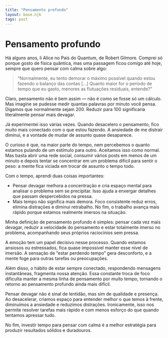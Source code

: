 ```yaml
---
title: "Pensamento profundo"
layout: base.njk
tags: post
---
```


# Pensamento profundo

Há alguns anos, li Alice no País do Quantum, de Robert Gilmore. Comprei só porque gosto de física quântica, mas uma passagem ficou comigo até hoje, sempre que quero pensar com calma sobre algo:

> “Normalmente, eu tento demorar o máximo possível quando estou fazendo o balanço das contas [...] Quanto maior for o período de tempo que eu gasto, menores as flutuações residuais, entende?”

Claro, pensamento não é bem assim — não é como se fosse só um cálculo. Mas imagine se pudesse medir quantas palavras por minuto você pensa. Digamos que normalmente sejam 200. Reduzir para 100 significaria literalmente pensar mais devagar.

Já experimentei isso várias vezes. Quando desacelero o pensamento, fico muito mais conectado com o que estou fazendo. A ansiedade de me distrair diminui, e a vontade de mudar de assunto quase desaparece.

O curioso é que, na maior parte do tempo, nem percebemos o quanto estamos pulando de um estímulo para outro. Aceitamos isso como normal. Mas basta abrir uma rede social, consumir vários posts em menos de um minuto e depois tentar se concentrar em um problema difícil para sentir o peso: a mente fica viciada em trocar de assunto o tempo todo.

Com o tempo, aprendi duas coisas importantes:

- Pensar devagar melhora a concentração e cria espaço mental para analisar o problema sem se precipitar. Isso ajuda a enxergar detalhes que passam despercebidos na pressa.
- Mais tempo não significa mais demora. Foco consistente reduz erros, elimina distrações e diminui retrabalho. No fim, o trabalho avança mais rápido porque estamos realmente imersos na situação.

Minha definição de pensamento profundo é simples: pensar cada vez mais devagar, reduzir a velocidade do pensamento e estar totalmente imerso no problema, acompanhando seus próprios raciocínios sem pressa.

A emoção tem um papel decisivo nesse processo. Quando estamos ansiosos ou estressados, fica quase impossível manter esse nível de imersão. A sensação de “estar perdendo tempo” gera desconforto, e a mente foge para outras tarefas ou preocupações.

Além disso, o hábito de estar sempre conectado, respondendo mensagens instantâneas, fragmenta nossa atenção. Essa constante troca de foco dificulta manter a mesma linha de pensamento por muito tempo, tornando o retorno ao pensamento profundo ainda mais difícil.

Pensar devagar não é sinal de lentidão, mas sim de qualidade e presença. Ao desacelerar, criamos espaço para entender melhor o que temos à frente, diminuímos a ansiedade e reduzimos distrações. Ironicamente, isso nos permite resolver tarefas mais rápido e com menos esforço do que quando tentamos apressar tudo.

No fim, investir tempo para pensar com calma é a melhor estratégia para produzir resultados sólidos e duradouros.
